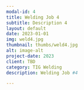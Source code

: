 ```yaml
---
modal-id: 4
title: Welding Job 4
subtitle: Description 4
layout: default
date: 2023-01-01
img: weld4.jpg
thumbnail: thumbs/weld4.jpg
alt: image-alt
project-date: 2023
client: TBD
category: TIG Welding
description: Welding Job #4

---
```

